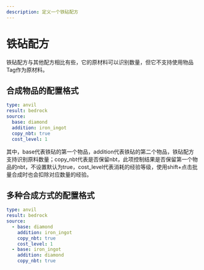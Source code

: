 ```yaml
---
description: 定义一个铁砧配方
---
```


# 铁砧配方

铁砧配方与其他配方相比有些，它的原材料可以识别数量，但它不支持使用物品Tag作为原材料。

## 合成物品的配置格式

```yaml
type: anvil
result: bedrock
source:
  base: diamond
  addition: iron_ingot
  copy_nbt: true
  cost_level: 1
```

其中，base代表铁砧的第一个物品，addition代表铁砧的第二个物品，铁砧配方支持识别原料数量；copy\_nbt代表是否保留nbt，此项控制结果是否保留第一个物品的nbt，不设置默认为true，cost\_level代表消耗的经验等级，使用shift+点击批量合成时也会扣除对应数量的经验。

## 多种合成方式的配置格式

```yaml
type: anvil
result: bedrock
source:
  - base: diamond
    addition: iron_ingot
    copy_nbt: true
    cost_level: 1
  - base: iron_ingot
    addition: diamond
    copy_nbt: true
```

